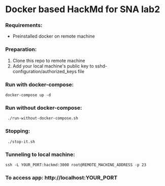 # Docker based HackMd for SNA lab2

### Requirements:
- Preinstalled docker on remote machine

### Preparation:
1. Clone this repo to remote machine
2. Add your local machine's public key to sshd-configuration/authorized_keys file

### Run with docker-compose:


    docker-compose up -d
    
### Run without docker-compose:


     ./run-without-docker-compose.sh
    
### Stopping:


     ./stop-it.sh

### Tunneling to local machine:


    ssh -L YOUR_PORT:hackmd:3000 root@REMOTE_MACHINE_ADDRESS -p 23

### To access app: http://localhost:YOUR_PORT
